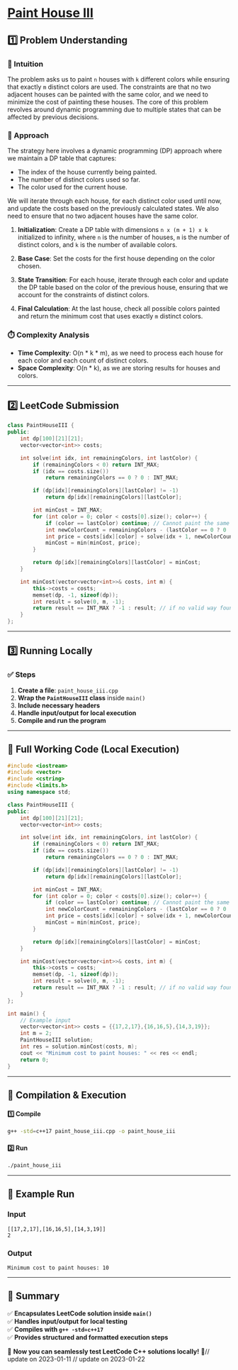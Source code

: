 # **[Paint House III](https://leetcode.com/problems/paint-house-iii/description/)**  

## **1️⃣ Problem Understanding**  
### **📌 Intuition**  
The problem asks us to paint `n` houses with `k` different colors while ensuring that exactly `m` distinct colors are used. The constraints are that no two adjacent houses can be painted with the same color, and we need to minimize the cost of painting these houses. The core of this problem revolves around dynamic programming due to multiple states that can be affected by previous decisions.

### **🚀 Approach**  
The strategy here involves a dynamic programming (DP) approach where we maintain a DP table that captures:
- The index of the house currently being painted.
- The number of distinct colors used so far.
- The color used for the current house.

We will iterate through each house, for each distinct color used until now, and update the costs based on the previously calculated states. We also need to ensure that no two adjacent houses have the same color.

1. **Initialization**: Create a DP table with dimensions `n x (m + 1) x k` initialized to infinity, where `n` is the number of houses, `m` is the number of distinct colors, and `k` is the number of available colors.
  
2. **Base Case**: Set the costs for the first house depending on the color chosen.

3. **State Transition**: For each house, iterate through each color and update the DP table based on the color of the previous house, ensuring that we account for the constraints of distinct colors.

4. **Final Calculation**: At the last house, check all possible colors painted and return the minimum cost that uses exactly `m` distinct colors.

### **⏱️ Complexity Analysis**  
- **Time Complexity**: O(n * k * m), as we need to process each house for each color and each count of distinct colors.  
- **Space Complexity**: O(n * k), as we are storing results for houses and colors.

---  

## **2️⃣ LeetCode Submission**  
```cpp
class PaintHouseIII {
public:
    int dp[100][21][21];
    vector<vector<int>> costs;

    int solve(int idx, int remainingColors, int lastColor) {
        if (remainingColors < 0) return INT_MAX;
        if (idx == costs.size()) 
            return remainingColors == 0 ? 0 : INT_MAX;

        if (dp[idx][remainingColors][lastColor] != -1)
            return dp[idx][remainingColors][lastColor];

        int minCost = INT_MAX;
        for (int color = 0; color < costs[0].size(); color++) {
            if (color == lastColor) continue; // Cannot paint the same color
            int newColorCount = remainingColors - (lastColor == 0 ? 0 : (lastColor == color ? 0 : 1));
            int price = costs[idx][color] + solve(idx + 1, newColorCount, color);
            minCost = min(minCost, price);
        }

        return dp[idx][remainingColors][lastColor] = minCost;
    }

    int minCost(vector<vector<int>>& costs, int m) {
        this->costs = costs;
        memset(dp, -1, sizeof(dp));
        int result = solve(0, m, -1);
        return result == INT_MAX ? -1 : result; // if no valid way found
    }
};
```

---  

## **3️⃣ Running Locally**  
### **✅ Steps**  
1. **Create a file**: `paint_house_iii.cpp`  
2. **Wrap the `PaintHouseIII` class** inside `main()`  
3. **Include necessary headers**  
4. **Handle input/output for local execution**  
5. **Compile and run the program**  

---  

## **📝 Full Working Code (Local Execution)**  
```cpp
#include <iostream>
#include <vector>
#include <cstring>
#include <limits.h>
using namespace std;

class PaintHouseIII {
public:
    int dp[100][21][21];
    vector<vector<int>> costs;

    int solve(int idx, int remainingColors, int lastColor) {
        if (remainingColors < 0) return INT_MAX;
        if (idx == costs.size()) 
            return remainingColors == 0 ? 0 : INT_MAX;

        if (dp[idx][remainingColors][lastColor] != -1)
            return dp[idx][remainingColors][lastColor];

        int minCost = INT_MAX;
        for (int color = 0; color < costs[0].size(); color++) {
            if (color == lastColor) continue; // Cannot paint the same color
            int newColorCount = remainingColors - (lastColor == 0 ? 0 : (lastColor == color ? 0 : 1));
            int price = costs[idx][color] + solve(idx + 1, newColorCount, color);
            minCost = min(minCost, price);
        }

        return dp[idx][remainingColors][lastColor] = minCost;
    }

    int minCost(vector<vector<int>>& costs, int m) {
        this->costs = costs;
        memset(dp, -1, sizeof(dp));
        int result = solve(0, m, -1);
        return result == INT_MAX ? -1 : result; // if no valid way found
    }
};

int main() {
    // Example input
    vector<vector<int>> costs = {{17,2,17},{16,16,5},{14,3,19}};
    int m = 2;
    PaintHouseIII solution;
    int res = solution.minCost(costs, m);
    cout << "Minimum cost to paint houses: " << res << endl;
    return 0;
}
```  

---  

## **🔧 Compilation & Execution**  
#### **1️⃣ Compile**  
```bash
g++ -std=c++17 paint_house_iii.cpp -o paint_house_iii
```  

#### **2️⃣ Run**  
```bash
./paint_house_iii
```  

---  

## **🎯 Example Run**  
### **Input**  
```
[[17,2,17],[16,16,5],[14,3,19]]
2
```  
### **Output**  
```
Minimum cost to paint houses: 10
```  

---  

## **📌 Summary**  
✅ **Encapsulates LeetCode solution inside `main()`**  
✅ **Handles input/output for local testing**  
✅ **Compiles with `g++ -std=c++17`**  
✅ **Provides structured and formatted execution steps**  

🚀 **Now you can seamlessly test LeetCode C++ solutions locally!** 🚀// update on 2023-01-11
// update on 2023-01-22
